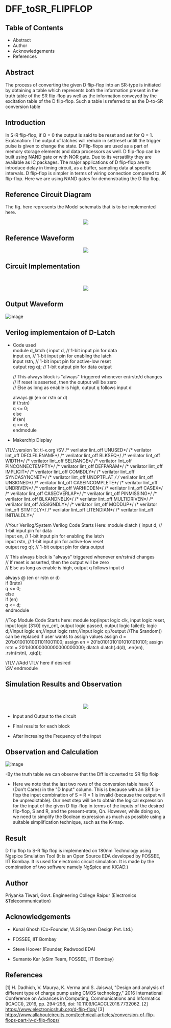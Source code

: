 # DFF_toSR_FLIPFLOP


## Table of Contents

- Abstract 
- Author
- Acknowledgements
- References
## Abstract 
The process of converting the given D flip-flop into an SR-type is initiated by obtaining a table which represents both the information present in the truth table of the SR flip-flop as well as the information conveyed by the excitation table of the D flip-flop. Such a table is referred to as the D-to-SR conversion table
## Introduction
 In S-R flip-flop, if Q = 0 the output is said to be reset and set for Q = 1. Explanation: The output of latches will remain in set/reset untill the trigger pulse is given to change the state. D Flip-flops are used as a part of memory storage elements and data processors as well. D flip-flop can be built using NAND gate or with NOR gate. Due to its versatility they are available as IC packages. The major applications of D flip-flop are to introduce delay in timing circuit, as a buffer, sampling data at specific intervals. D flip-flop is simpler in terms of wiring connection compared to JK flip-flop. Here we are using NAND gates for demonstrating the D flip flop.</br>

## Reference Circuit Diagram

The fig. here represents the Model schematis that is to be implemented here.</br>
<p align="center">
<img src="https://user-images.githubusercontent.com/100523474/157721129-d49ca9a1-64cf-471c-812d-0ed73322f44a.png">
</p>


## Reference Waveform
<p align="center">
  <img src="https://user-images.githubusercontent.com/100523474/157722013-17c35907-fd3e-46ec-96bb-4c9bbb3f00d3.png">
</p>






## Circuit Implementation</br>
</br>
<p align="center">
  <img src="https://user-images.githubusercontent.com/100523474/157722483-52098a3c-0fc4-4861-94f3-426155441663.png">
</p>

## Output Waveform</br>
![image](https://user-images.githubusercontent.com/100523474/157724307-67e30be0-67d6-4339-96a6-1203891ad377.png)




## Verilog implementaion of D-Latch</br>
- Code used</br>
module d_latch (  input d,           // 1-bit input pin for data  
                  input en,          // 1-bit input pin for enabling the latch  
                  input rstn,        // 1-bit input pin for active-low reset  
                  output reg q);     // 1-bit output pin for data output  
  
   // This always block is "always" triggered whenever en/rstn/d changes  
   // If reset is asserted, then the output will be zero   
   // Else as long as enable is high, output q follows input d  
  
   always @ (en or rstn or d)  
      if (!rstn)  
         q <= 0;  
      else  
         if (en)  
            q <= d;  
endmodule   
- Makerchip Display</br>

\TLV_version 1d: tl-x.org
\SV
/* verilator lint_off UNUSED*/  /* verilator lint_off DECLFILENAME*/  /* verilator lint_off BLKSEQ*/  /* verilator lint_off WIDTH*/  /* verilator lint_off SELRANGE*/  /* verilator lint_off PINCONNECTEMPTY*/  /* verilator lint_off DEFPARAM*/  /* verilator lint_off IMPLICIT*/  /* verilator lint_off COMBDLY*/  /* verilator lint_off SYNCASYNCNET*/  /* verilator lint_off UNOPTFLAT */  /* verilator lint_off UNSIGNED*/  /* verilator lint_off CASEINCOMPLETE*/  /* verilator lint_off UNDRIVEN*/  /* verilator lint_off VARHIDDEN*/  /* verilator lint_off CASEX*/  /* verilator lint_off CASEOVERLAP*/  /* verilator lint_off PINMISSING*/ /* verilator lint_off BLKANDNBLK*/  /* verilator lint_off MULTIDRIVEN*/  /* verilator lint_off ASSIGNDLY*/  /* verilator lint_off MODDUP*/  /* verilator lint_off STMTDLY*/  /* verilator lint_off LITENDIAN*/  /* verilator lint_off INITIALDLY*/    

//Your Verilog/System Verilog Code Starts Here:
module dlatch (  input d,           // 1-bit input pin for data  
                  input en,          // 1-bit input pin for enabling the latch  
                  input rstn,        // 1-bit input pin for active-low reset  
                  output reg q);     // 1-bit output pin for data output  
  
   // This always block is "always" triggered whenever en/rstn/d changes  
   // If reset is asserted, then the output will be zero   
   // Else as long as enable is high, output q follows input d  
  
   always @ (en or rstn or d)  
      if (!rstn)  
         q <= 0;  
      else  
         if (en)  
            q <= d;  
endmodule  

//Top Module Code Starts here:
	module top(input logic clk, input logic reset, input logic [31:0] cyc_cnt, output logic passed, output logic failed);
		logic  d;//input
		logic  en;//input
		logic  rstn;//input
		logic  q;//output
//The $random() can be replaced if user wants to assign values
		assign d = 20'b01001010011011001100;
		assign en = 20'b01010101010101010101;
		assign rstn = 20'b10000000000000000000;
		dlatch dlatch(.d(d), .en(en), .rstn(rstn), .q(q));
	
\TLV
//Add \TLV here if desired                                     
\SV
endmodule


## Simulation Results and Observation</br>
</br>
<p align="center">
  <img src="https://user-images.githubusercontent.com/86653033/157718393-8cb21aee-2a7e-4536-be97-c5ea37c6bc4c.png">
</p>


- Input and Output to the circuit</br>


- Final results for each block</br>


- After increaing the Frequency of the input</br>



## Observation and Calculation</br>

![image](https://user-images.githubusercontent.com/100523474/157722962-37f0e918-4951-459d-aae0-9fa514f2a0a4.png)

-By the truth table we can observe that the Dff is coverted to SR flip floip  </br>
- Here we note that the last two rows of the conversion table have X (Don't Cares) in the "D Input" column. This is because with an SR flip-flop the input combination of S = R = 1 is invalid (because the output will be unpredictable).
Our next step will be to obtain the logical expression for the input of the given D flip-flop in terms of the inputs of the desired flip-flop, S and R, and the present-state, Qn. However, while doing so, we need to simplify the Boolean expression as much as possible using a suitable simplification technique, such as the K-map. </br>

## Result
D flip flop to S-R flip flop is implemented on 180nm Technology using Ngspice Smulation Tool (It is an Open Source EDA developed by FOSSEE, IIT Bombay. It is used for electronic circuit simulation. It is made by the combination of two software namely NgSpice and KiCAD.)
</br>

## Author

Priyanka Tiwari, Govt. Engineering College Raipur (Electronics &Telecommunication)

## Acknowledgements
- Kunal Ghosh (Co-Founder, VLSI System Design Pvt. Ltd.)

- FOSSEE, IIT Bombay

- Steve Hoover (Founder, Redwood EDA)

- Sumanto Kar (eSim Team, FOSSEE, IIT Bombay)


## References
[1] H. Dadhich, V. Maurya, K. Verma and S. Jaiswal, "Design and analysis of different type of charge pump using CMOS technology," 2016 International Conference on Advances in Computing, Communications and Informatics (ICACCI), 2016, pp. 294-298, doi: 10.1109/ICACCI.2016.7732062.
[2] https://www.electronicshub.org/d-flip-flop/
[3] https://www.allaboutcircuits.com/technical-articles/conversion-of-flip-flops-part-iv-d-flip-flops/

